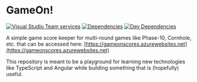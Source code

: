 # GameOn!

[![Visual Studio Team services](https://img.shields.io/vso/build/kykosoft/5bc0046f-cdfb-4706-b444-880bd4687bcd/2.svg)]()
[![Dependencies](https://david-dm.org/KyleKorndoerfer/gameon.svg)](https://david-dm.org/KyleKorndoerfer/gameon)
[![Dev Dependencies](https://david-dm.org/KyleKorndoerfer/gameon/dev-status.svg)](https://david-dm.org/KyleKorndoerfer/gameon?type=dev)

A simple game score keeper for multi-round games like Phase-10, Cornhole, etc. that can be accessed here: [https://gameonscores.azurewebsites.net](https://gameonscores.azurewebsites.net)

This repository is meant to be a playground for learning new technologies like TypeScript and Angular while building something that is (hopefully) useful.
